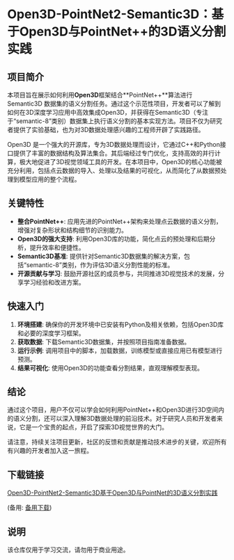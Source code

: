 # Open3D-PointNet2-Semantic3D：基于Open3D与PointNet++的3D语义分割实践

## 项目简介

本项目旨在展示如何利用**Open3D**框架结合**PointNet++**算法进行 Semantic3D 数据集的语义分割任务。通过这个示范性项目，开发者可以了解到如何在3D深度学习应用中高效集成Open3D，并获得在Semantic3D（专注于“semantic-8”类别）数据集上执行语义分割的基本实现方法。项目不仅为研究者提供了实验基础，也为对3D数据处理感兴趣的工程师开辟了实践路径。

Open3D 是一个强大的开源库，专为3D数据处理而设计，它通过C++和Python接口提供了丰富的数据结构及算法集合。其后端经过专门优化，支持高效的并行计算，极大地促进了3D视觉领域工具的开发。在本项目中，Open3D的核心功能被充分利用，包括点云数据的导入、处理以及结果的可视化，从而简化了从数据预处理到模型应用的整个流程。

## 关键特性

- **整合PointNet++**: 应用先进的PointNet++架构来处理点云数据的语义分割，增强对复杂形状和结构细节的识别能力。
- **Open3D的强大支持**: 利用Open3D库的功能，简化点云的预处理和后期分析，提升效率和便捷性。
- **Semantic3D基准**: 提供针对Semantic3D数据集的解决方案，包括“semantic-8”类别，作为评估3D语义分割性能的标准。
- **开源贡献与学习**: 鼓励开源社区的成员参与，共同推进3D视觉技术的发展，分享学习经验和改进方案。

## 快速入门

1. **环境搭建**: 确保你的开发环境中已安装有Python及相关依赖，包括Open3D库和必要的深度学习框架。
2. **获取数据**: 下载Semantic3D数据集，并按照项目指南准备数据。
3. **运行示例**: 调用项目中的脚本，加载数据，训练模型或直接应用已有模型进行预测。
4. **结果可视化**: 使用Open3D的功能查看分割结果，直观理解模型表现。

## 结论

通过这个项目，用户不仅可以学会如何利用PointNet++和Open3D进行3D空间内的语义分割，还可以深入理解3D数据处理的前沿技术。对于研究人员和开发者来说，它是一个宝贵的起点，开启了探索3D视觉世界的大门。

请注意，持续关注项目更新，社区的反馈和贡献是推动技术进步的关键，欢迎所有有兴趣的开发者加入这一旅程。

## 下载链接
[Open3D-PointNet2-Semantic3D基于Open3D与PointNet的3D语义分割实践](https://pan.quark.cn/s/16371151732c) 

(备用: [备用下载](https://pan.baidu.com/s/1Wg3zztj5Q68Q-CHNIqZErw?pwd=1234))

## 说明

该仓库仅用于学习交流，请勿用于商业用途。
